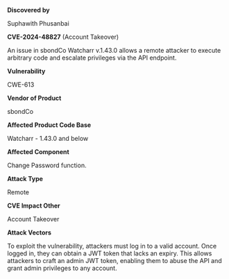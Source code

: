 **Discovered by**

Suphawith Phusanbai

**CVE-2024-48827** (Account Takeover)

 An issue in sbondCo Watcharr v.1.43.0 allows a remote attacker to execute arbitrary code and escalate privileges via the API endpoint.

**Vulnerability** 

CWE-613

**Vendor of Product** 

sbondCo

**Affected Product Code Base** 

Watcharr - 1.43.0 and below

**Affected Component**

Change Password function.

**Attack Type**

Remote

**CVE Impact Other**

Account Takeover

**Attack Vectors**

To exploit the vulnerability, attackers must log in to a valid account. Once logged in, they can obtain a JWT token that lacks an expiry. This allows attackers to craft an admin JWT token, enabling them to abuse the API and grant admin privileges to any account.

